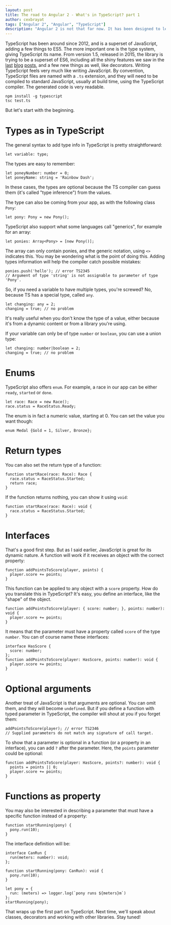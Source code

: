 ```yaml
---
layout: post
title: The road to Angular 2 - What's in TypeScript? part 1
author: cexbrayat
tags: ["Angular 2", "Angular", "TypeScript"]
description: "Angular 2 is not that far now. It has been designed to leverage a lot of new wonderful things in Web development, like TypeScript. Let's have a look!"
---
```


TypeScript has been around since 2012, and is a superset of JavaScript, adding a few things to ES5. The more important one is the type system, giving TypeScript its name. From version 1.5, released in 2015, the library is trying to be a superset of ES6, including all the shiny features we saw in the [last](/2015/10/06/es6-part-1/) [blog](/2015/10/13/es6-part-2/) [posts](/2015/11/03/types/), and a few new things as well, like decorators.
Writing TypeScript feels very much like writing JavaScript. By convention, TypeScript files are named with a `.ts` extension, and they will need to be compiled to standard JavaScript, usually at build time, using the TypeScript compiler. The generated code is very readable.

    npm install -g typescript
    tsc test.ts

But let's start with the beginning.

# Types as in TypeScript

The general syntax to add type info in TypeScript is pretty straightforward:

    let variable: type;

The types are easy to remember:

    let poneyNumber: number = 0;
    let poneyName: string = 'Rainbow Dash';

In these cases, the types are optional because the TS compiler can guess them (it's called "type inference") from the values.

The type can also be coming from your app, as with the following class `Pony`:

    let pony: Pony = new Pony();

TypeScript also support what some languages call "generics", for example for an array:

    let ponies: Array<Pony> = [new Pony()];

The array can only contain ponies, and the generic notation, using `<>` indicates this. You may be wondering what is the point of doing this. Adding types information will help the compiler catch possible mistakes:

    ponies.push('hello'); // error TS2345
    // Argument of type 'string' is not assignable to parameter of type 'Pony'.

So, if you need a variable to have multiple types, you're screwed? No, because TS has a special type, called `any`.

    let changing: any = 2;
    changing = true; // no problem

It's really useful when you don't know the type of a value, either because it's from a dynamic content or from a library you're using.

If your variable can only be of type `number` or `boolean`, you can use a union type:

    let changing: number|boolean = 2;
    changing = true; // no problem

# Enums

TypeScript also offers `enum`. For example, a race in our app can be either `ready`, `started` or `done`.

    let race: Race = new Race();
    race.status = RaceStatus.Ready;

The enum is in fact a numeric value, starting at 0. You can set the value you want though:

    enum Medal {Gold = 1, Silver, Bronze};

# Return types

You can also set the return type of a function:

    function startRace(race: Race): Race {
      race.status = RaceStatus.Started;
      return race;
    }

If the function returns nothing, you can show it using `void`:

    function startRace(race: Race): void {
      race.status = RaceStatus.Started;
    }

# Interfaces

That's a good first step. But as I said earlier, JavaScript is great for its dynamic nature. A function will work if it receives an object with the correct property:

    function addPointsToScore(player, points) {
      player.score += points;
    }

This function can be applied to any object with a `score` property. How do you translate this in TypeScript? It's easy, you define an interface, like the "shape" of the object.

    function addPointsToScore(player: { score: number; }, points: number): void {
      player.score += points;
    }

It means that the parameter must have a property called `score` of the type `number`. You can of course name these interfaces:

    interface HasScore {
      score: number;
    };
    function addPointsToScore(player: HasScore, points: number): void {
      player.score += points;
    }

# Optional arguments

Another treat of JavaScript is that arguments are optional. You can omit them, and they will become `undefined`. But if you define a function with typed parameter in TypeScript, the compiler will shout at you if you forget them:

    addPointsToScore(player); // error TS2346
    // Supplied parameters do not match any signature of call target.

To show that a parameter is optional in a function (or a property in an interface), you can add `?` after the parameter. Here, the `points` parameter could be optional:

    function addPointsToScore(player: HasScore, points?: number): void {
      points = points || 0;
      player.score += points;
    }

# Functions as property

You may also be interested in describing a parameter that must have a specific function instead of a property:

    function startRunning(pony) {
      pony.run(10);
    }

The interface definition will be:

    interface CanRun {
      run(meters: number): void;
    };

    function startRunning(pony: CanRun): void {
      pony.run(10);
    }

    let pony = {
      run: (meters) => logger.log(`pony runs ${meters}m`)
    };
    startRunning(pony);

That wraps up the first part on TypeScript. Next time, we'll speak about classes, decorators and working with other libraries. Stay tuned!

